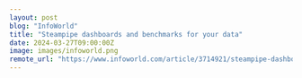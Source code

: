 ```yaml
---
layout: post
blog: "InfoWorld"
title: "Steampipe dashboards and benchmarks for your data"
date: 2024-03-27T09:00:00Z
image: images/infoworld.png
remote_url: "https://www.infoworld.com/article/3714921/steampipe-dashboards-and-benchmarks-for-your-data.html#tk.rss_applicationdevelopment"
---
```

